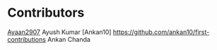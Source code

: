 # Contributors
[Ayaan2907](https://github.com/Ayaan2907/)
Ayush Kumar
[Ankan10] https://github.com/ankan10/first-contributions
Ankan Chanda
